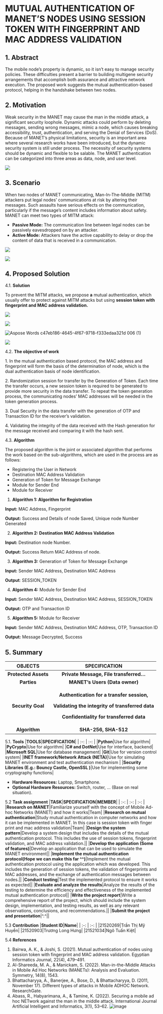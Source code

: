 # MUTUAL AUTHENTICATION OF MANET’S NODES USING SESSION TOKEN WITH FINGERPRINT AND MAC ADDRESS VALIDATION #

## 1. **Abstract** ##

The mobile node’s property is dynamic, so it isn’t easy to manage security policies. These difficulties present a barrier to building multigene security arrangements that accomplish both assurance and attractive network execution. The proposed work suggests the mutual authentication-based protocol, helping in the handshake between two nodes. 

## 2. **Motivation** ##

Weak security in the MANET may cause the man in the middle attack, a significant security loophole. Dynamic attacks could perform by deleting messages, sending wrong messages, mimic a node, which causes breaking accessibility, trust, authentication, and serving the Denial of Services (DoS). Because of MANET’s physical limitations, security is an important area where several research works have been introduced, but the dynamic security system is still under process. The necessity of security systems should be dynamic and flexible to be salable. The MANET authentication can be categorized into three areas as data, node, and user level.



![](img/Aspose.Words.c47eb186-4645-4f67-9718-f333edaa321d.001.png)










## 3. **Scenario** ##

When two nodes of MANET communicating, Man-In-The-Middle (MITM) attackers put legal nodes’ communications at risk by altering their messages. Such assaults have serious effects on the communication, particularly if the message’s content includes information about safety. MANET can meet two types of MITM attack: 

- **Passive Mode:** The communication line between legal nodes can be passively eavesdropped on by an attacker. 
- **Active Mode:** Attackers have the active capability to delay or drop the content of data that is received in a communication.


![](img/Aspose.Words.c47eb186-4645-4f67-9718-f333edaa321d.002.png)











![](img/Aspose.Words.c47eb186-4645-4f67-9718-f333edaa321d.003.png)









## 4. **Proposed Solution** ##
4.1. **Solution**

To prevent the MITM attacks, we propose **a** mutual authentication, which usually offer to protect against MITM attacks but using **session token with fingerprint and MAC address validation.**

![](img/Aspose.Words.c47eb186-4645-4f67-9718-f333edaa321d.004.png)












![](img/Aspose.Words.c47eb186-4645-4f67-9718-f333edaa321d.005.png)

![Aspose Words c47eb186-4645-4f67-9718-f333edaa321d 006 (1)](https://user-images.githubusercontent.com/46748862/229301129-f565a3a1-6145-4064-bb85-b3b499b89dc8.png)








![](img/Aspose.Words.c47eb186-4645-4f67-9718-f333edaa321d.007.png)

4.2. **The objective of work**

1\. In the mutual authentication based protocol, the MAC address and fingerprint will form the basis of the determination of node, which is the dual authentication basis of node identification. 

2\. Randomization session for transfer by the Generation of Token. Each time the transfer occurs, a new session token is required to be generated to provide more security in the data transfer. To repeat the token generation process, the communicating nodes’ MAC addresses will be needed in the token generation process. 

3\. Dual Security in the data transfer with the generation of OTP and Transaction ID for the receiver’s validation. 

4\. Validating the integrity of the data received with the Hash generation for the message received and comparing it with the hash sent.

4.3. **Algorithm**

The proposed algorithm is the joint or associated algorithm that performs the work based on the sub-algorithms, which are used in the process are as follows: 

- Registering the User in Network  
- Destination MAC Address Validation  
- Generation of Token for Message Exchange  
- Module for Sender End  
- Module for Receiver
1. **Algorithm 1: Algorithm for Registration**

**Input:** MAC Address, Fingerprint 

**Output:** Success and Details of node Saved, Unique node Number Generated 

2. **Algorithm 2: Destination MAC Address Validation**

**Input:** Destination node Number. 

**Output:** Success Return MAC Address of node. 

3. **Algorithm 3:** Generation of Token for Message Exchange

**Input:** Sender MAC Address, Destination MAC Address 

**Output**: SESSION\_TOKEN

4. **Algorithm 4:** Module for Sender End

**Input:** Sender MAC Address, Destination MAC Address, SESSION\_TOKEN 

**Output:** OTP and Transaction ID 

5. **Algorithm 5:** Module for Receiver 

**Input:** Sender MAC Address, Destination MAC Address, OTP, Transaction ID 

**Output:** Message Decrypted, Success



## 5. **Summary** ##

|**OBJECTS**|**SPECIFICATION**|
| :-: | :-: |
|**Protected Assets**|**Private Message, File transferred…**|
|**Parties**|**MANET’s Users (Data owner)**|
|**Security Goal**|<p>**Authentication for a transfer session,**</p><p>**Validating the integrity of transferred data**</p><p>**Confidentiality for transferred data**</p>|
|**Algorithm**|**SHA-256, SHA-512**|

5.1. **Tools** 
|**TOOLS**|**SPECIFICATION**|
| :-: | :-: |
|**Python**|Use for algorithm|
|**PyCrypto**|Use for algorithm|
|**C# and DotNet**|Use for interface, backend|
|**Microsoft SQL**|Use for database management|
|**Git**|Use for version control system|
|**INET framework/Network Attack (NETA)**|Use for simulating MANET environment and test authentication mechanism  |
|**Security Libraries (E.g.: Bouncy Castle, OpenSSL )**|Use for implementing some cryptography functions|
- **Hardware Resources:** Laptop, Smartphone.
- **Optional Hardware Resources:** Switch, router, … (Base on real situation).

5.2 **Task assignment**
|**TASK**|**SPECIFICATION**|**MEMBER**|
| :-: | :-: | :-: |
|**Research on MANET**|Familiarize yourself with the concept of Mobile Ad-hoc Networks (MANET) and how it works|Team|
|**Research on mutual authentication**|Study mutual authentication in computer networks and how it can be implemented in MANET. In this case is session token with finger print and mac address validation|Team|
|**Design the system pattern**|Develop a system design that includes the details of the mutual authentication protocol. This includes the use of session tokens, fingerprint validation, and MAC address validation.||
|**Develop the application (Some of features)**|Develop an application that can be used to simulate the MANET environment||
|**Implement the mutual authentication protocol(Hope we can make this far ^^)**|Implement the mutual authentication protocol using the application which was developed. This includes the generation of session tokens, the validation of fingerprints and MAC addresses, and the exchange of authentication messages between nodes.||
|**Conduct testing**|Test the implemented protocol to ensure it works as expected||
|**Evaluate and analyze the results**|Analyze the results of the testing to determine the efficiency and effectiveness of the implemented mutual authentication protocol||
|**Write the project report**|Write a comprehensive report of the project, which should include the system design, implementation, and testing results, as well as any relevant observations, conclusions, and recommendations.||
|**Submit the project and presentation**|^.^||

5.3 **Contribution**
|**Student ID**|**Name**|
| :-: | :-: |
|21520269|Trần Thị Mỹ Huyền|
|21520903|Trương Long Hưng|
|21521034|Ngô Tuấn Kiệt|

5.4 **References**

1. Bairwa, A. K., & Joshi, S. (2021). Mutual authentication of nodes using session token with fingerprint and MAC address validation. Egyptian Informatics Journal, 22(4), 479–491. 
2. Al-Shareeda, M. A., & Manickam, S. (2022). Man-in-the-Middle Attacks in Mobile Ad Hoc Networks (MANETs): Analysis and Evaluation. Symmetry, 14(8), 1543. 
3. Bhattacharyya, A., Banerjee, A., Bose, D., & Bhattacharyya, D. (2011, November 17). Different types of attacks in Mobile ADHOC Network. ResearchGate. 
4. Abass, R., Habyarimana, A., & Tamine, K. (2022). Securing a mobile ad hoc NETwork against the man in the middle attack. International Journal Artificial Intelligent and Informatics, 3(1), 53–62. 
![image](https://user-images.githubusercontent.com/46748862/229447369-4d9fd7b9-b37c-494c-9d01-283b38edd96d.png)
